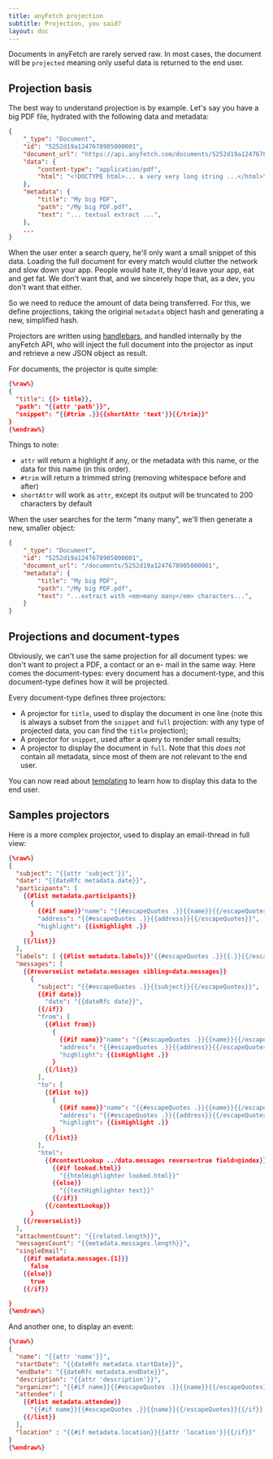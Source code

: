 ```yaml
---
title: anyFetch projection
subtitle: Projection, you said?
layout: doc
---
```


Documents in anyFetch are rarely served raw. In most cases, the document will be `projected` meaning only useful data is returned to the end user.

## Projection basis

The best way to understand projection is by example. Let's say you have a big PDF file, hydrated with the following data and metadata:

```json
{
    "_type": "Document",
    "id": "5252d19a1247678905000001",
    "document_url": "https://api.anyfetch.com/documents/5252d19a1247678905000001",
    "data": {
        "content-type": "application/pdf",
        "html": "<!DOCTYPE html>... a very very long string ...</html>\n"
    },
    "metadata": {
        "title": "My big PDF",
        "path": "/My big PDF.pdf",
        "text": "... textual extract ...",
    },
    ...
}
```

When the user enter a search query, he'll only want a small snippet of this data. Loading the full document for every match would clutter the network and slow down your app. People would hate it, they'd leave your app, eat and get fat. We don't want that, and we sincerely hope that, as a dev, you don't want that either.

So we need to reduce the amount of data being transferred. For this, we define projections, taking the original `metadata` object hash and generating a new, simplified hash.

Projectors are written using [handlebars](http://handlebarsjs.com/), and handled internally by the anyFetch API, who will inject the full document into the projector as input and retrieve a new JSON object as result.

For documents, the projector is quite simple:

```json
{%raw%}
{
  "title": {{> title}},
  "path": "{{attr 'path'}}",
  "snippet": "{{#trim .}}{{shortAttr 'text'}}{{/trim}}"
}
{%endraw%}
```

Things to note:

* `attr` will return a highlight if any, or the metadata with this name, or the data for this name (in this order).
* `#trim` will return a trimmed string (removing whitespace before and after)
* `shortAttr` will work as `attr`, except its output will be truncated to 200 characters by default


When the user searches for the term "many many", we'll then generate a new, smaller object:

```json
{
    "_type": "Document",
    "id": "5252d19a1247678905000001",
    "document_url": "/documents/5252d19a1247678905000001",
    "metadata": {
        "title": "My big PDF",
        "path": "/My big PDF.pdf",
        "text": "...extract with <em>many many</em> characters...",
    }
}
```

## Projections and document-types

Obviously, we can't use the same projection for all document types: we don't want to project a PDF, a contact or an e- mail in the same way.
Here comes the document-types: every document has a document-type, and this document-type defines how it will be projected.

Every document-type defines three projectors:

* A projector for `title`, used to display the document in one line (note this is always a subset from the `snippet` and `full` projection: with any type of projected data, you can find the `title` projection);
* A projector for `snippet`, used after a query to render small results;
* A projector to display the document in `full`. Note that this *does not* contain all metadata, since most of them are not relevant to the end user.

You can now read about [templating](/guides/concepts/templating.html) to learn how to display this data to the end user.


## Samples projectors

Here is a more complex projector, used to display an email-thread in full view:

```json
{%raw%}
{
  "subject": "{{attr 'subject'}}",
  "date": "{{dateRfc metadata.date}}",
  "participants": [
    {{#list metadata.participants}}
      {
        {{#if name}}"name": "{{#escapeQuotes .}}{{name}}{{/escapeQuotes}}",{{/if}}
        "address": "{{#escapeQuotes .}}{{address}}{{/escapeQuotes}}",
        "highlight": {{isHighlight .}}
      }
    {{/list}}
  ],
  "labels": [ {{#list metadata.labels}}"{{#escapeQuotes .}}{{.}}{{/escapeQuotes}}"{{/list}} ],
  "messages": [
    {{#reverseList metadata.messages sibling=data.messages}}
      {
        "subject": "{{#escapeQuotes .}}{{subject}}{{/escapeQuotes}}",
        {{#if date}}
          "date": "{{dateRfc date}}",
        {{/if}}
        "from": [
          {{#list from}}
            {
              {{#if name}}"name": "{{#escapeQuotes .}}{{name}}{{/escapeQuotes}}",{{/if}}
              "address": "{{#escapeQuotes .}}{{address}}{{/escapeQuotes}}",
              "highlight": {{isHighlight .}}
            }
          {{/list}}
        ],
        "to": [
          {{#list to}}
            {
              {{#if name}}"name": "{{#escapeQuotes .}}{{name}}{{/escapeQuotes}}",{{/if}}
              "address": "{{#escapeQuotes .}}{{address}}{{/escapeQuotes}}",
              "highlight": {{isHighlight .}}
            }
          {{/list}}
        ],
        "html":
          {{#contextLookup ../data.messages reverse=true field=@index}}
            {{#if looked.html}}
              "{{htmlHighlighter looked.html}}"
            {{else}}
              "{{textHighlighter text}}"
            {{/if}}
          {{/contextLookup}}
      }
    {{/reverseList}}
  ],
  "attachmentCount": "{{related.length}}",
  "messagesCount": "{{metadata.messages.length}}",
  "singleEmail":
    {{#if metadata.messages.[1]}}
      false
    {{else}}
      true
    {{/if}}

}
{%endraw%}
```

And another one, to display an event:

```json
{%raw%}
{
  "name": "{{attr 'name'}}",
  "startDate": "{{dateRfc metadata.startDate}}",
  "endDate": "{{dateRfc metadata.endDate}}",
  "description": "{{attr 'description'}}",
  "organizer": "{{#if name}}{{#escapeQuotes .}}{{name}}{{/escapeQuotes}}{{/if}} &lt;{{#escapeQuotes .}}{{mail}}{{/escapeQuotes}}&gt;",
  "attendee": [
    {{#list metadata.attendee}}
      "{{#if name}}{{#escapeQuotes .}}{{name}}{{/escapeQuotes}}{{/if}} &lt;{{#escapeQuotes .}}{{mail}}{{/escapeQuotes}}&gt;"
    {{/list}}
  ],
  "location" : "{{#if metadata.location}}{{attr 'location'}}{{/if}}"
}
{%endraw%}
```
